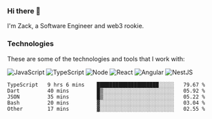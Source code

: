 ### Hi there 👋
I'm Zack, a Software Engineer and web3 rookie.

### Technologies
These are some of the technologies and tools that I work with:

![JavaScript](https://img.shields.io/badge/JavaScript-323330.svg?logo=javascript&logoColor=F7DF1E) 
![TypeScript](https://img.shields.io/badge/TypeScript-007ACC.svg?logo=typescript&logoColor=white) 
![Node](https://img.shields.io/badge/Node.js-43853D.svg?logo=node.js&logoColor=white)
![React](https://img.shields.io/badge/React-20232a.svg?logo=react&logoColor=61DAFB) 
![Angular](https://img.shields.io/badge/Angular-E23237.svg?logo=angularjs&logoColor=white)
![NestJS](https://img.shields.io/badge/NestJS-E0234E?logo=nestjs&logoColor=white)

<!--START_SECTION:waka-->

```text
TypeScript   9 hrs 6 mins    ████████████████████░░░░░   79.67 %
Dart         40 mins         █▒░░░░░░░░░░░░░░░░░░░░░░░   05.92 %
JSON         35 mins         █▒░░░░░░░░░░░░░░░░░░░░░░░   05.22 %
Bash         20 mins         ▓░░░░░░░░░░░░░░░░░░░░░░░░   03.04 %
Other        17 mins         ▓░░░░░░░░░░░░░░░░░░░░░░░░   02.55 %
```

<!--END_SECTION:waka-->
